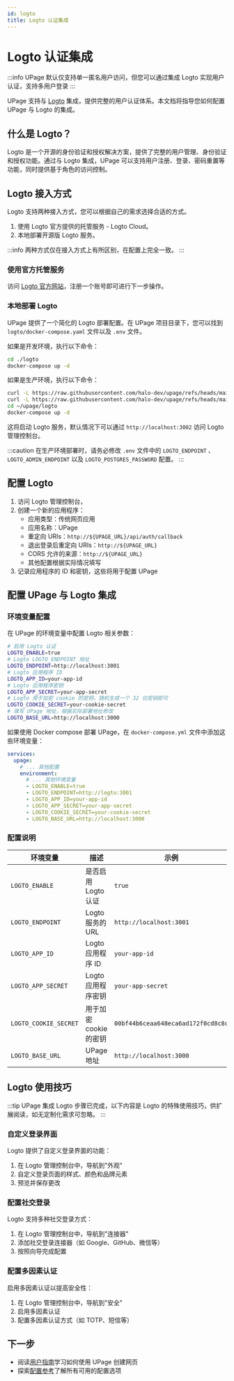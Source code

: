 ```yaml
---
id: logto
title: Logto 认证集成
---
```


# Logto 认证集成

:::info
UPage 默认仅支持单一匿名用户访问，但您可以通过集成 Logto 实现用户认证，支持多用户登录
:::

UPage 支持与 [Logto](https://logto.io/) 集成，提供完整的用户认证体系。本文档将指导您如何配置 UPage 与 Logto 的集成。

## 什么是 Logto？

Logto 是一个开源的身份验证和授权解决方案，提供了完整的用户管理、身份验证和授权功能。通过与 Logto 集成，UPage 可以支持用户注册、登录、密码重置等功能，同时提供基于角色的访问控制。

## Logto 接入方式

Logto 支持两种接入方式，您可以根据自己的需求选择合适的方式。

1. 使用 Logto 官方提供的托管服务 - Logto Cloud。
2. 本地部署开源版 Logto 服务。

:::info
两种方式仅在接入方式上有所区别，在配置上完全一致。
:::

### 使用官方托管服务

访问 [Logto 官方网站](https://logto.io/)，注册一个账号即可进行下一步操作。

### 本地部署 Logto

UPage 提供了一个简化的 Logto 部署配置。在 UPage 项目目录下，您可以找到 `logto/docker-compose.yaml` 文件以及 `.env` 文件。

如果是开发环境，执行以下命令：

```bash
cd ./logto
docker-compose up -d
```

如果是生产环境，执行以下命令：

```bash
curl -L https://raw.githubusercontent.com/halo-dev/upage/refs/heads/main/logto/docker-compose.yaml -o ~/upage/logto/docker-compose.yaml
curl -L https://raw.githubusercontent.com/halo-dev/upage/refs/heads/main/logto/.env -o ~/upage/logto/.env
cd ~/upage/logto
docker-compose up -d
```

这将启动 Logto 服务，默认情况下可以通过 `http://localhost:3002` 访问 Logto 管理控制台。

:::caution
在生产环境部署时，请务必修改 `.env` 文件中的 `LOGTO_ENDPOINT` 、 `LOGTO_ADMIN_ENDPOINT` 以及 `LOGTO_POSTGRES_PASSWORD` 配置。
:::

## 配置 Logto

1. 访问 Logto 管理控制台，
2. 创建一个新的应用程序：
   - 应用类型：传统网页应用
   - 应用名称：UPage
   - 重定向 URIs：`http://${UPAGE_URL}/api/auth/callback`
   - 退出登录后重定向 URIs：`http://${UPAGE_URL}`
   - CORS 允许的来源：`http://${UPAGE_URL}`
   - 其他配置根据实际情况填写
3. 记录应用程序的 ID 和密钥，这些将用于配置 UPage

## 配置 UPage 与 Logto 集成

### 环境变量配置

在 UPage 的环境变量中配置 Logto 相关参数：

```bash
# 启用 Logto 认证
LOGTO_ENABLE=true
# Logto LOGTO_ENDPOINT 地址
LOGTO_ENDPOINT=http://localhost:3001
# Logto 应用程序 ID
LOGTO_APP_ID=your-app-id
# Logto 应用程序密钥
LOGTO_APP_SECRET=your-app-secret
# Logto 用于加密 cookie 的密钥，随机生成一个 32 位密钥即可
LOGTO_COOKIE_SECRET=your-cookie-secret
# 填写 UPage 地址，根据实际部署地址修改
LOGTO_BASE_URL=http://localhost:3000
```

如果使用 Docker compose 部署 UPage，在 `docker-compose.yml` 文件中添加这些环境变量：

```yaml
services:
  upage:
    # ... 其他配置
    environment:
      # ... 其他环境变量
      - LOGTO_ENABLE=true
      - LOGTO_ENDPOINT=http://logto:3001
      - LOGTO_APP_ID=your-app-id
      - LOGTO_APP_SECRET=your-app-secret
      - LOGTO_COOKIE_SECRET=your-cookie-secret
      - LOGTO_BASE_URL=http://localhost:3000
```

### 配置说明

| 环境变量 | 描述 | 示例 |
| --- | --- | --- |
| `LOGTO_ENABLE` | 是否启用 Logto 认证 | `true` |
| `LOGTO_ENDPOINT` | Logto 服务的 URL | `http://localhost:3001` |
| `LOGTO_APP_ID` | Logto 应用程序 ID | `your-app-id` |
| `LOGTO_APP_SECRET` | Logto 应用程序密钥 | `your-app-secret` |
| `LOGTO_COOKIE_SECRET` | 用于加密 cookie 的密钥 | `00bf44b6ceaa648eca6ad172f0cd8c8c` |
| `LOGTO_BASE_URL` | UPage 地址 | `http://localhost:3000` |

## Logto 使用技巧

:::tip
UPage 集成 Logto 步骤已完成，以下内容是 Logto 的特殊使用技巧，供扩展阅读，如无定制化需求可忽略。
:::

### 自定义登录界面

Logto 提供了自定义登录界面的功能：

1. 在 Logto 管理控制台中，导航到"外观"
2. 自定义登录页面的样式、颜色和品牌元素
3. 预览并保存更改

### 配置社交登录

Logto 支持多种社交登录方式：

1. 在 Logto 管理控制台中，导航到"连接器"
2. 添加社交登录连接器（如 Google、GitHub、微信等）
3. 按照向导完成配置

### 配置多因素认证

启用多因素认证以提高安全性：

1. 在 Logto 管理控制台中，导航到"安全"
2. 启用多因素认证
3. 配置多因素认证方式（如 TOTP、短信等）

## 下一步

- 阅读[用户指南](../user-guide/basics)学习如何使用 UPage 创建网页
- 探索[配置参考](../configuration)了解所有可用的配置选项
